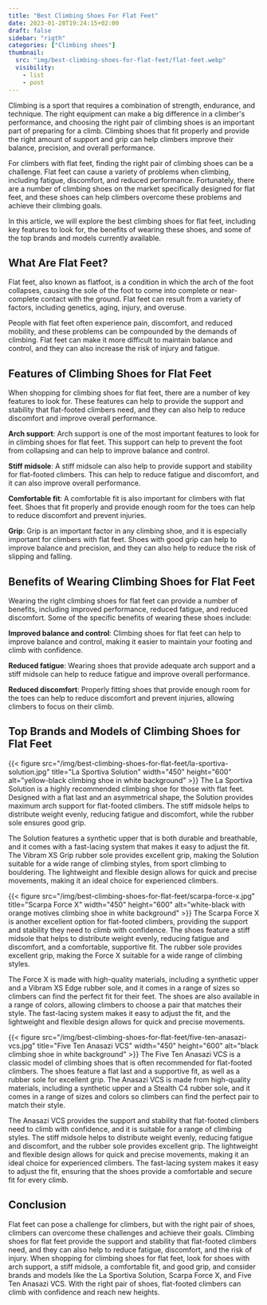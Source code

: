 ```yaml
---
title: "Best Climbing Shoes For Flat Feet"
date: 2023-01-28T19:24:15+02:00
draft: false
sidebar: "rigth"
categories: ["Climbing shoes"]
thumbnail:
  src: "img/best-climbing-shoes-for-flat-feet/flat-feet.webp"
  visibility:
    - list
    - post
---
```


Climbing is a sport that requires a combination of strength, endurance, and technique. The right equipment can make a big difference in a climber's performance, and choosing the right pair of climbing shoes is an important part of preparing for a climb. Climbing shoes that fit properly and provide the right amount of support and grip can help climbers improve their balance, precision, and overall performance.

For climbers with flat feet, finding the right pair of climbing shoes can be a challenge. Flat feet can cause a variety of problems when climbing, including fatigue, discomfort, and reduced performance. Fortunately, there are a number of climbing shoes on the market specifically designed for flat feet, and these shoes can help climbers overcome these problems and achieve their climbing goals.

In this article, we will explore the best climbing shoes for flat feet, including key features to look for, the benefits of wearing these shoes, and some of the top brands and models currently available.

## What Are Flat Feet?

Flat feet, also known as flatfoot, is a condition in which the arch of the foot collapses, causing the sole of the foot to come into complete or near-complete contact with the ground. Flat feet can result from a variety of factors, including genetics, aging, injury, and overuse.

People with flat feet often experience pain, discomfort, and reduced mobility, and these problems can be compounded by the demands of climbing. Flat feet can make it more difficult to maintain balance and control, and they can also increase the risk of injury and fatigue.

## Features of Climbing Shoes for Flat Feet

When shopping for climbing shoes for flat feet, there are a number of key features to look for. These features can help to provide the support and stability that flat-footed climbers need, and they can also help to reduce discomfort and improve overall performance.

**Arch support**: Arch support is one of the most important features to look for in climbing shoes for flat feet. This support can help to prevent the foot from collapsing and can help to improve balance and control.

**Stiff midsole**: A stiff midsole can also help to provide support and stability for flat-footed climbers. This can help to reduce fatigue and discomfort, and it can also improve overall performance.

**Comfortable fit**: A comfortable fit is also important for climbers with flat feet. Shoes that fit properly and provide enough room for the toes can help to reduce discomfort and prevent injuries.

**Grip**: Grip is an important factor in any climbing shoe, and it is especially important for climbers with flat feet. Shoes with good grip can help to improve balance and precision, and they can also help to reduce the risk of slipping and falling.

## Benefits of Wearing Climbing Shoes for Flat Feet

Wearing the right climbing shoes for flat feet can provide a number of benefits, including improved performance, reduced fatigue, and reduced discomfort. Some of the specific benefits of wearing these shoes include:

**Improved balance and control**: Climbing shoes for flat feet can help to improve balance and control, making it easier to maintain your footing and climb with confidence.

**Reduced fatigue**: Wearing shoes that provide adequate arch support and a stiff midsole can help to reduce fatigue and improve overall performance.

**Reduced discomfort**: Properly fitting shoes that provide enough room for the toes can help to reduce discomfort and prevent injuries, allowing climbers to focus on their climb.

## Top Brands and Models of Climbing Shoes for Flat Feet

{{< figure src="/img/best-climbing-shoes-for-flat-feet/la-sportiva-solution.jpg" title="La Sportiva Solution" width="450" height="600" alt="yellow-black climbing shoe in white background" >}}
The La Sportiva Solution is a highly recommended climbing shoe for those with flat feet. Designed with a flat last and an asymmetrical shape, the Solution provides maximum arch support for flat-footed climbers. The stiff midsole helps to distribute weight evenly, reducing fatigue and discomfort, while the rubber sole ensures good grip.

The Solution features a synthetic upper that is both durable and breathable, and it comes with a fast-lacing system that makes it easy to adjust the fit. The Vibram XS Grip rubber sole provides excellent grip, making the Solution suitable for a wide range of climbing styles, from sport climbing to bouldering. The lightweight and flexible design allows for quick and precise movements, making it an ideal choice for experienced climbers.

{{< figure src="/img/best-climbing-shoes-for-flat-feet/scarpa-force-x.jpg" title="Scarpa Force X" width="450" height="600" alt="white-black with orange motives climbing shoe in white background" >}}
The Scarpa Force X is another excellent option for flat-footed climbers, providing the support and stability they need to climb with confidence. The shoes feature a stiff midsole that helps to distribute weight evenly, reducing fatigue and discomfort, and a comfortable, supportive fit. The rubber sole provides excellent grip, making the Force X suitable for a wide range of climbing styles.

The Force X is made with high-quality materials, including a synthetic upper and a Vibram XS Edge rubber sole, and it comes in a range of sizes so climbers can find the perfect fit for their feet. The shoes are also available in a range of colors, allowing climbers to choose a pair that matches their style. The fast-lacing system makes it easy to adjust the fit, and the lightweight and flexible design allows for quick and precise movements.

{{< figure src="/img/best-climbing-shoes-for-flat-feet/five-ten-anasazi-vcs.jpg" title="Five Ten Anasazi VCS" width="450" height="600" alt="black climbing shoe in white background" >}}
The Five Ten Anasazi VCS is a classic model of climbing shoes that is often recommended for flat-footed climbers. The shoes feature a flat last and a supportive fit, as well as a rubber sole for excellent grip. The Anasazi VCS is made from high-quality materials, including a synthetic upper and a Stealth C4 rubber sole, and it comes in a range of sizes and colors so climbers can find the perfect pair to match their style.

The Anasazi VCS provides the support and stability that flat-footed climbers need to climb with confidence, and it is suitable for a range of climbing styles. The stiff midsole helps to distribute weight evenly, reducing fatigue and discomfort, and the rubber sole provides excellent grip. The lightweight and flexible design allows for quick and precise movements, making it an ideal choice for experienced climbers. The fast-lacing system makes it easy to adjust the fit, ensuring that the shoes provide a comfortable and secure fit for every climb.

## Conclusion

Flat feet can pose a challenge for climbers, but with the right pair of shoes, climbers can overcome these challenges and achieve their goals. Climbing shoes for flat feet provide the support and stability that flat-footed climbers need, and they can also help to reduce fatigue, discomfort, and the risk of injury. When shopping for climbing shoes for flat feet, look for shoes with arch support, a stiff midsole, a comfortable fit, and good grip, and consider brands and models like the La Sportiva Solution, Scarpa Force X, and Five Ten Anasazi VCS. With the right pair of shoes, flat-footed climbers can climb with confidence and reach new heights.

